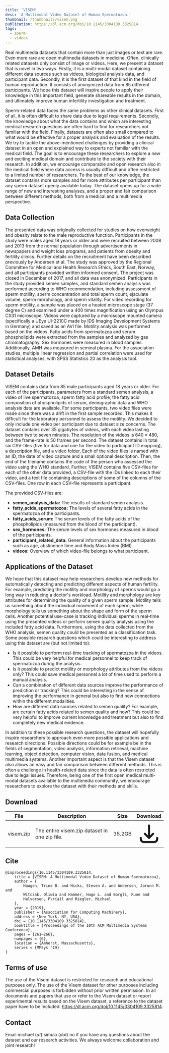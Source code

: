 ```yaml
---
title: 'VISEM'
desc: 'A Multimodal Video Dataset of Human Spermatozoa.'
thumbnail: /thumbnails/visem.png
publication: https://dl.acm.org/doi/10.1145/3304109.3325814
tags:
  - sperm
  - videos
---
```


Real multimedia datasets that contain more than just images or text are rare. Even more rare are open multimedia datasets in medicine. Often, clinically related datasets only consist of image or videos. Here, we present a dataset that is novel in two ways. Firstly, it is a multi-modal dataset containing different data sources such as videos, biological analysis data, and participant data. Secondly, it is the first dataset of that kind in the field of human reproduction. It consists of anonymized data from 85 different participants. We hope this dataset will inspire people to apply their knowledge in this important field, generate shareable results in the domain, and ultimately improve human infertility investigation and treatment.

Sperm-related data faces the same problems as other clinical datasets. First of all, it is often difficult to share data due to legal requirements. Secondly, the knowledge about what the data contains and which are interesting medical research questions are often hard to find for researchers not familiar with the field. Finally, datasets are often also small compared to what would be effective for a proper analysis and evaluation of the results. We try to tackle the above-mentioned challenges by providing a clinical dataset in an open and explained way to experts not familiar with the medical field. The goal is to encourage these researchers to explore a new and exciting medical domain and contribute to the society with their research. In addition, we encourage comparable and open research also in the medical field where data access is usually difficult and often restricted to a limited number of researchers. To the best of our knowledge, the dataset contains more samples and far more attributes per participant than any sperm dataset openly available today. The dataset opens up for a wide range of new and interesting analyses, and a proper and fair comparison between different methods, both from a medical and a multimedia perspective.

## Data Collection
The presented data was originally collected for studies on how overweight and obesity relate to the male reproductive function. Participants in the study were males aged 18 years or older and were recruited between 2008 and 2013 from the normal population through advertisements in newspapers and weight loss programs, and patients from obesity and fertility clinics. Further details on the recruitment have been described previously by Andersen et al. The study was approved by the Regional Committee for Medical and Health Research Ethics, South East, Norway, and all participants provided written informed consent. The project was closed in December of 2017, and all data was anonymized. Participants in the study provided semen samples, and standard semen analysis was performed according to WHO recommendation, including assessment of sperm motility, sperm concentration and total sperm count, ejaculate volume, sperm morphology, and sperm vitality. For video recording for sperm motility, a sample was placed on a heated microscope stage (37 degree C) and examined under a 400 times magnification using an Olympus CX31 microscope. Videos were captured by a microscope mounted camera (specifically a UEye UI-2210C made by IDS Imaging Development Systems in Germany) and saved as an AVI file. Motility analysis was performed based on the videos. Fatty acids from spermatozoa and serum phospholipids were extracted from the samples and analyzed by gas chromatography. Sex hormones were measured in blood samples. Additionally, AMH was measured in seminal plasma. For the association studies, multiple linear regression and partial correlation were used for statistical analyses, with SPSS Statistics 20 as the analysis tool.

## Dataset Details
VISEM contains data from 85 male participants aged 18 years or older. For each of the participants, parameters from a standard semen analysis, a video of live spermatozoa, sperm fatty acid profile, the fatty acid composition of phospholipids of serum, demographic data and WHO analysis data are available. For some participants, two video files were made since there was a drift in the first sample recorded. This makes it difficult for the laboratory personnel to assess the motility. We decided to only include one video per participant due to dataset size concerns. The dataset contains over 35 gigabytes of videos, with each video lasting between two to seven minutes. The resolution of the videos is $640 \times 480$, and the frame-rate is 50 frames per second. The dataset contains in total six CSV-files (five for data and one for the video to participant ID mapping), a description file, and a video folder, Each of the video files is named with an ID, the date of video capture and a small optional description. Then, the end of the filename contains the code of the person who assessed the video using the WHO standard. Further, VISEM contains five CSV-files for each of the other data provided, a CSV-file with the IDs linked to each their video, and a text file containing descriptions of some of the columns of the CSV-files. One row in each CSV-file represents a participant.

The provided CSV-files are:

* **semen_analysis_data:** The results of standard semen analysis.
* **fatty_acids_spermatozoa:** The levels of several fatty acids in the spermatozoa of the participants.
* **fatty_acids_serum:** The serum levels of the fatty acids of the phospholipids (measured from the blood of the participant).
* **sex_hormones:** The serum levels of sex hormones measured in blood of the participants.
* **participant_related_data:** General information about the participants such as age, abstinence time and Body Mass Index (BMI).
* **videos:** Overview of which video-file belongs to what participant.

## Applications of the Dataset
We hope that this dataset may help researchers develop new methods for automatically detecting and predicting different aspects of human fertility. For example, predicting the motility and morphology of sperms would go a long way in reducing a doctor's workload. Motility and morphology are key attributes for determining the quality of a given sperm sample. Motility tells us something about the individual movement of each sperm, while morphology tells us something about the shape and form of the sperm cells. Another potential use-case is tracking individual sperms in real-time using the presented videos or perform semen quality analysis using the included fatty acid data. Furthermore, using the data collected from the WHO analysis, semen quality could be presented as a classification task. Some possible research questions which could be interesting to address using this dataset are (but not limited to):

* Is it possible to perform real-time tracking of spermatozoa in the videos. This could be very helpful for medical personnel to keep track of spermatozoa during the analysis.
* Is it possible to predict motility or morphology attributes from the videos only? This could save medical personnel a lot of time used to perform a manual analysis.
* Can a combination of different data sources improve the performance of prediction or tracking? This could be interesting in the sense of improving the performance in general but also to find new connections within the different modalities.
* How are different data sources related to semen quality? For example, are certain fatty acids related to semen quality and how? This could be very helpful to improve current knowledge and treatment but also to find completely new medical evidence.

In addition to these possible research questions, the dataset will hopefully inspire researchers to approach even more possible applications and research directions. Possible directions could be for example be in the fields of segmentation, video analysis, information retrieval, machine learning, object detection, computer vision, data fusion, and medical multimedia systems. Another important aspect is that the Visem dataset also allows an easy and fair comparison between different methods. This is often a challenge in health-related data since the data is often restricted due to legal issues. Therefore, being one of the first open medical multi-modal datasets available to the multimedia community, we encourage researchers to explore the dataset with their methods and skills. 

## Download
| File | Description | Size | Download
| --- | --- | --- | :---: |
| visem.zip  | The entire visem.zip dataset in one zip file. | 35.2GB |  [<svg xmlns="http://www.w3.org/2000/svg" class="h-6 w-6 m-0 inline-block" fill="none" viewBox="0 0 24 24" stroke="currentColor"><path stroke-linecap="round" stroke-linejoin="round" stroke-width="2" d="M4 16v1a3 3 0 003 3h10a3 3 0 003-3v-1m-4-4l-4 4m0 0l-4-4m4 4V4" /></svg>](https://drive.google.com/a/simula.no/uc?id=12AbJyFNC7VMUNOW-c4_091mzQefb86yM&export=download) |

## Cite
    @inproceedings{10.1145/3304109.3325814,
        title = {VISEM: A Multimodal Video Dataset of Human Spermatozoa},
        author = {
            Haugen, Trine B. and Hicks, Steven A. and Andersen, Jorunn M. and
            Witczak, Oliwia and Hammer, Hugo L. and Borgli, Rune and
            Halvorsen, P\r{a}l and Riegler, Michael
        },
        year = {2019},
        publisher = {Association for Computing Machinery},
        address = {New York, NY, USA},
        doi = {10.1145/3304109.3325814},
        booktitle = {Proceedings of the 10th ACM Multimedia Systems Conference},
        pages = {261–266},
        numpages = {6},
        location = {Amherst, Massachusetts},
        series = {MMSys '19}
    }

## Terms of use
The use of the Visem dataset is restricted for research and educational purposes only. The use of the Visem dataset for other purposes including commercial purposes is forbidden without prior written permission. In all documents and papers that use or refer to the Visem dataset or report experimental results based on the Visem dataset, a reference to the dataset paper have to be included: https://dl.acm.org/doi/10.1145/3304109.3325814.

## Contact
Email michael (_at_) simula (_dot_) no if you have any questions about the dataset and our research activities. We always welcome collaboration and joint research! 
